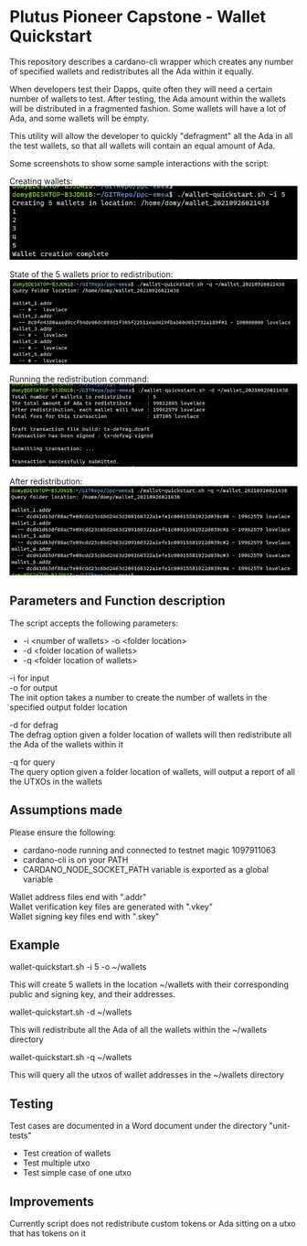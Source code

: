 # Plutus Pioneer Capstone - Wallet Quickstart

This repository describes a cardano-cli wrapper which creates any number of specified wallets and redistributes all the Ada within it equally.

When developers test their Dapps, quite often they will need a certain number of wallets to test.
After testing, the Ada amount within the wallets will be distributed in a fragmented fashion.
Some wallets will have a lot of Ada, and some wallets will be empty.

This utility will allow the developer to quickly "defragment" all the Ada in all the test wallets,
so that all wallets will contain an equal amount of Ada.

Some screenshots to show some sample interactions with the script:

Creating wallets:  
![Creating 5 wallets](creating_multiple_wallets.png "Creating 5 wallets")

State of the 5 wallets prior to redistribution:  
![Before redistribution](before_redistribution.png "Before redistribution")

Running the redistribution command:  
![Running command](running_redistribution_command.png "Running command")

After redistribution:  
![After redistribution](after_redistribution.png "After redistribution")

## Parameters and Function description

The script accepts the following parameters:

 - -i \<number of wallets> -o \<folder location\>
 - -d \<folder location of wallets\>
 - -q \<folder location of wallets\>

-i for input   
-o for output   
The init option takes a number to create the number of wallets in the specified output folder location

-d for defrag  
The defrag option given a folder location of wallets will then redistribute all the Ada of the wallets within it

-q for query  
The query option given a folder location of wallets, will output a report of all the UTXOs in the wallets

## Assumptions made

Please ensure the following: 
 - cardano-node running and connected to testnet magic 1097911063  
 - cardano-cli is on your PATH
 - CARDANO_NODE_SOCKET_PATH variable is exported as a global variable

Wallet address files end with ".addr"  
Wallet verification key files are generated with ".vkey"  
Wallet signing key files end with ".skey"  

## Example

wallet-quickstart.sh -i 5 -o ~/wallets

This will create 5 wallets in the location ~/wallets with their corresponding public and signing key, and their addresses.

wallet-quickstart.sh -d ~/wallets

This will redistribute all the Ada of all the wallets within the ~/wallets directory

wallet-quickstart.sh -q ~/wallets

This will query all the utxos of wallet addresses in the ~/wallets directory


## Testing

Test cases are documented in a Word document under the directory "unit-tests"

 - Test creation of wallets
 - Test multiple utxo 
 - Test simple case of one utxo


## Improvements

Currently script does not redistribute custom tokens or Ada sitting on a utxo that has tokens on it

